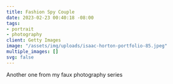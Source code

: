 ```yaml
---
title: Fashion Spy Couple
date: 2023-02-23 00:40:18 -08:00
tags:
- portrait
- photography
client: Getty Images
image: "/assets/img/uploads/isaac-horton-portfolio-85.jpeg"
multiple_images: []
svg: false
---
```


Another one from my faux photography series